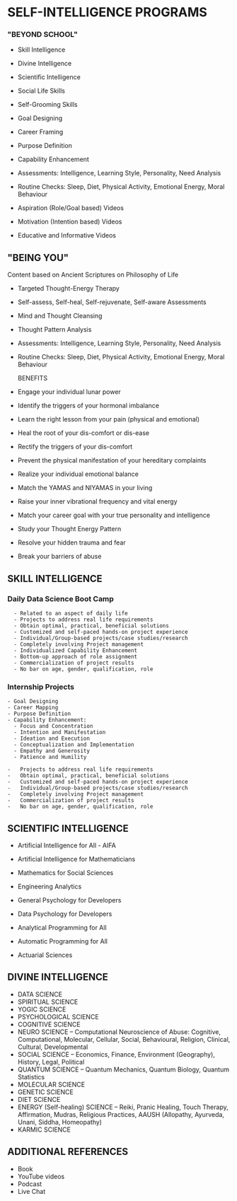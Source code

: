 # SELF-INTELLIGENCE PROGRAMS

### "BEYOND SCHOOL"

  -   Skill Intelligence
  -   Divine Intelligence
  -   Scientific Intelligence

  -   Social Life Skills
  -   Self-Grooming Skills

  -   Goal Designing
  -   Career Framing
  -   Purpose Definition

  -   Capability Enhancement
  -   Assessments:
           Intelligence, Learning Style, Personality, Need Analysis
  -   Routine Checks:
           Sleep, Diet, Physical Activity, Emotional Energy, Moral Behaviour
           
  -   Aspiration (Role/Goal based) Videos
  -   Motivation (Intention based) Videos
  -   Educative and Informative Videos

## "BEING YOU"

  Content based on Ancient Scriptures on Philosophy of Life

  - Targeted Thought-Energy Therapy
  - Self-assess, Self-heal, Self-rejuvenate, Self-aware Assessments
  - Mind and Thought Cleansing
  - Thought Pattern Analysis
  - Assessments: 
      Intelligence, Learning Style, Personality, Need Analysis
  - Routine Checks: 
      Sleep, Diet, Physical Activity, Emotional Energy, Moral Behaviour

  
    BENEFITS

-   Engage your individual lunar power
-   Identify the triggers of your hormonal imbalance
-   Learn the right lesson from your pain (physical and emotional)
-   Heal the root of your dis-comfort or dis-ease
-   Rectify the triggers of your dis-comfort
-   Prevent the physical manifestation of your hereditary complaints
-   Realize your individual emotional balance
-   Match the YAMAS and NIYAMAS in your living
-   Raise your inner vibrational frequency and vital energy
-   Match your career goal with your true personality and intelligence
-   Study your Thought Energy Pattern
-   Resolve your hidden trauma and fear
-   Break your barriers of abuse

## SKILL INTELLIGENCE

### Daily Data Science Boot Camp

      - Related to an aspect of daily life
      - Projects to address real life requirements
      - Obtain optimal, practical, beneficial solutions
      - Customized and self-paced hands-on project experience
      - Individual/Group-based projects/case studies/research
      - Completely involving Project management  
      - Individualized Capability Enhancement
      - Bottom-up approach of role assignment
      - Commercialization of project results
      - No bar on age, gender, qualification, role 

### Internship Projects

    - Goal Designing
    - Career Mapping
    - Purpose Definition
    - Capability Enhancement:
      - Focus and Concentration
      - Intention and Manifestation
      - Ideation and Execution
      - Conceptualization and Implementation
      - Empathy and Generosity
      - Patience and Humility 

    -   Projects to address real life requirements
    -   Obtain optimal, practical, beneficial solutions
    -   Customized and self-paced hands-on project experience
    -   Individual/Group-based projects/case studies/research
    -   Completely involving Project management  
    -   Commercialization of project results
    -   No bar on age, gender, qualification, role 

## SCIENTIFIC INTELLIGENCE

   - Artificial Intelligence for All - AIFA

   - Artificial Intelligence for Mathematicians

   - Mathematics for Social Sciences

   - Engineering Analytics

   - General Psychology for Developers

   - Data Psychology for Developers

   - Analytical Programming for All

   - Automatic Programming for All

   - Actuarial Sciences

## DIVINE INTELLIGENCE

 - DATA SCIENCE 
 - SPIRITUAL SCIENCE 
 - YOGIC SCIENCE
 - PSYCHOLOGICAL SCIENCE 
 - COGNITIVE SCIENCE 
 - NEURO SCIENCE – Computational Neuroscience of Abuse: Cognitive, Computational, Molecular, Cellular, Social, Behavioural, Religion, Clinical, Cultural, Developmental
 - SOCIAL SCIENCE – Economics, Finance, Environment (Geography), History, Legal, Political 
 - QUANTUM SCIENCE – Quantum Mechanics, Quantum Biology, Quantum Statistics 
 - MOLECULAR SCIENCE 
 - GENETIC SCIENCE 
 - DIET SCIENCE 
 - ENERGY (Self-healing) SCIENCE – Reiki, Pranic Healing, Touch Therapy, Affirmation, Mudras, Religious Practices, AAUSH (Allopathy, Ayurveda, Unani, Siddha, Homeopathy)
 - KARMIC SCIENCE 

## ADDITIONAL REFERENCES
-   Book
-   YouTube videos
-   Podcast
-   Live Chat

